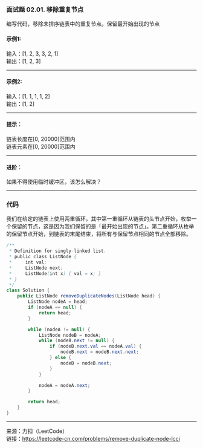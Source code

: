 ### 面试题 02.01. 移除重复节点     
编写代码，移除未排序链表中的重复节点。保留最开始出现的节点        


#### 示例1:    
输入：[1, 2, 3, 3, 2, 1]     
输出：[1, 2, 3]    

****

#### 示例2:     
输入：[1, 1, 1, 1, 2]      
输出：[1, 2]

****

#### 提示：
链表长度在[0, 20000]范围内    
链表元素在[0, 20000]范围内

****

#### 进阶：   
如果不得使用临时缓冲区，该怎么解决？      

*****

### 代码
我们在给定的链表上使用两重循环，其中第一重循环从链表的头节点开始，枚举一个保留的节点，这是因为我们保留的是「最开始出现的节点」。第二重循环从枚举的保留节点开始，到链表的末尾结束，将所有与保留节点相同的节点全部移除。

```java
/**
 * Definition for singly-linked list.
 * public class ListNode {
 *     int val;
 *     ListNode next;
 *     ListNode(int x) { val = x; }
 * }
 */
class Solution {
    public ListNode removeDuplicateNodes(ListNode head) {
        ListNode nodeA = head;
        if (nodeA == null) {
            return head;
        }

        while (nodeA != null) {
            ListNode nodeB = nodeA;
            while (nodeB.next != null) {
                if (nodeB.next.val == nodeA.val) {
                    nodeB.next = nodeB.next.next;
                } else {
                    nodeB = nodeB.next;
                }
            }

            nodeA = nodeA.next;
        }

        return head;
    }
}

```


****

来源：力扣（LeetCode）    
链接：https://leetcode-cn.com/problems/remove-duplicate-node-lcci



















